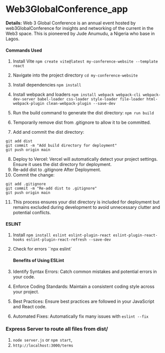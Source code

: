 # Web3GlobalConference_app

**Details:**
Web 3 Global Conference is an annual event hosted by web3GlobalConference for insights and networking of the current in the Web3 space.
This is pioneered by Jude Anumudu, a Nigeria who base in Lagos.

#### Commands Used

1. Install Vite `npm create vite@latest my-conference-website --template react`

2. Navigate into the project directory `cd my-conference-website`

3. Install dependencies `npm install`

4. Install webpack and loaders `npm install webpack webpack-cli webpack-dev-server babel-loader css-loader style-loader file-loader html-webpack-plugin clean-webpack-plugin --save-dev`
5. Run the build command to generate the dist directory: `npm run build`
6. Temporarily remove dist from .gitignore to allow it to be committed.
7. Add and commit the dist directory:

```
git add dist
git commit -m "Add build directory for deployment"
git push origin main
```

8. Deploy to Vercel: Vercel will automatically detect your project settings. Ensure it uses the dist directory for deployment.
9. Re-add dist to .gitignore After Deployment.
10. Commit the change:

```
git add .gitignore
git commit -m "Re-add dist to .gitignore"
git push origin main
```

11. This process ensures your dist directory is included for deployment but remains excluded during development to avoid unnecessary clutter and potential conflicts.

#### ESLINT

1. Install
   `npm install eslint eslint-plugin-react eslint-plugin-react-hooks eslint-plugin-react-refresh --save-dev`
2. Check for errors
   ``npx eslint`

   #### Benefits of Using ESLint

3. Identify Syntax Errors: Catch common mistakes and potential errors in your code.
4. Enforce Coding Standards: Maintain a consistent coding style across your project.
5. Best Practices: Ensure best practices are followed in your JavaScript and React code.
6. Automated Fixes: Automatically fix many issues with `eslint --fix`

### Express Server to route all files from dist/

1. `node server.js` or `npm start`,
2. `http://localhost:3000/terms`
